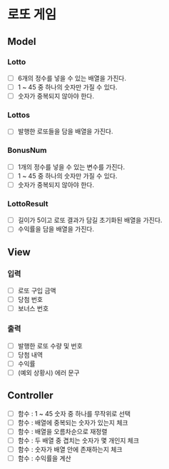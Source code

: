 # 로또 게임

## Model
### Lotto
- [ ] 6개의 정수를 넣을 수 있는 배열을 가진다.
- [ ] 1 ~ 45 중 하나의 숫자만 가질 수 있다.
- [ ] 숫자가 중복되지 않아야 한다.
### Lottos
- [ ] 발행한 로또들을 담을 배열을 가진다.
### BonusNum
- [ ] 1개의 정수를 넣을 수 있는 변수를 가진다.
- [ ] 1 ~ 45 중 하나의 숫자만 가질 수 있다.
- [ ] 숫자가 중복되지 않아야 한다.
### LottoResult
- [ ] 길이가 5이고 로또 결과가 담길 초기화된 배열을 가진다.
- [ ] 수익률을 담을 배열을 가진다.

## View
### 입력
- [ ] 로또 구입 금액
- [ ] 당첨 번호
- [ ] 보너스 번호
### 출력
- [ ] 발행한 로또 수량 및 번호
- [ ] 당첨 내역
- [ ] 수익률
- [ ] (예외 상황시) 에러 문구

## Controller
- [ ] 함수 : 1 ~ 45 숫자 중 하나를 무작위로 선택
- [ ] 함수 : 배열에 중복되는 숫자가 있는지 체크
- [ ] 함수 : 배열을 오름차순으로 재정렬
- [ ] 함수 : 두 배열 중 겹치는 숫자가 몇 개인지 체크
- [ ] 함수 : 숫자가 배열 안에 존재하는지 체크
- [ ] 함수 : 수익률을 계산
